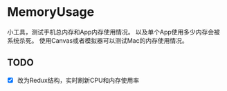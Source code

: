 # MemoryUsage

小工具，测试手机总内存和App内存使用情况。
以及单个App使用多少内存会被系统杀死。
使用Canvas或者模拟器可以测试Mac的内存使用情况。

## TODO

- [x] 改为Redux结构，实时刷新CPU和内存使用率